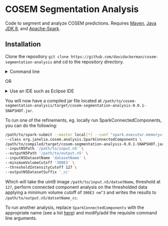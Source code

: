 # COSEM Segmentation Analysis
Code to segment and analyze COSEM predictions. Requires [Maven](https://maven.apache.org/install.html), [Java JDK 8](https://www.oracle.com/java/technologies/javase/javase-jdk8-downloads.html), and [Apache-Spark](https://spark.apache.org/downloads.html).

## Installation

Clone the repository `git clone https://github.com/davidackerman/cosem-segmentation-analysis` and cd to the repository directory.

<details><summary> Command line </summary>
<ol>
<li> Run 
 
 `mvn compile`. </li>
<li> Once completed, you can run 
 
 `mvn package -Dmaven.test.skip=true`,
 
 the latter argument for skipping unit tests. However, if you plan on modifying the code and/or would like to run tests, we recommend the following: 
 
 `mvn package -Dspark.master=local[*] -DargLine="-Xmx100g"`. 
 
 The latter arguments are to ensure local spark is used for testing with enough memory. </li>
 </ol>
</details>

OR

<details><summary> Use an IDE such as Eclipse IDE </summary>
<ol>
<li> In Eclipse IDE, select File->Import->Existing Maven project and select the "cosem-segmentation-analysis" directory. </li>
<li> Right click on 
 
 `cosem-segmentation-analysis` in the project explorer and select `Run As` -> `Maven Build`, click `Skip Tests` checkbox if desired, and click `Run`. However, if you plan on modifying the code and/or would like to run tests, we recommend the following:  After selecting `Maven Build` as above, add the following parameter names and values:`spark.master`:`local[32]` and `argLine`:`-Xmx100g`, and click run. </li>
</ol>
</details>

You will now have a compiled jar file located at `/path/to/cosem-segmentation-analysis/target/cosem-segmentation-analysis-0.0.1-SNAPSHOT.jar`.

To run one of the refinements, eg. locally run SparkConnectedComponents, you can do the following:
```bash 
/path/to/spark-submit --master local[*] --conf "spark.executor.memory=100g" --conf "spark.driver.memory=100g" \
--class org.janelia.cosem.analysis.SparkConnectedComponents \
/path/to/compiled/target/cosem-segmentation-analysis-0.0.1-SNAPSHOT.jar \
--inputN5Path '/path/to/input.n5' \
--outputN5Path '/path/to/output.n5' \
--inputN5DatasetName 'datasetName' \
--minimumVolumeCutoff '300E3' \
--thresholdIntensityCutoff 127 \
--outputN5DatasetSuffix '_cc'
```

Which will take the uint8 image `/path/to/input.n5/datsetName`, threshold at `127`, perform connected component analysis on the thresholded data applying a minimum volume cutoff of `300E3 nm^3` and writes the results to `/path/to/output.n5/datsetName_cc`.

To run another analysis, replace `SparkConnectedComponents` with the appropriate name (see a list [here](https://github.com/davidackerman/cosem-segmentation-analysis/tree/main/src/main/java/org/janelia/cosem/analysis)) and modify/add the requisite command line arguments.
